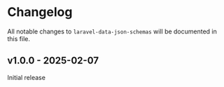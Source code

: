 # Changelog

All notable changes to `laravel-data-json-schemas` will be documented in this file.

## v1.0.0 - 2025-02-07

Initial release
